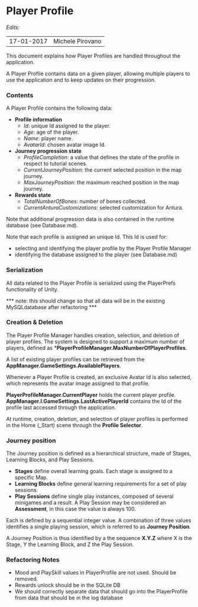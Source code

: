 Player Profile
===============

*Edits:*

<table>
  <tr>
    <td>17-01-2017</td>
    <td>Michele Pirovano</td>
  </tr>
</table>

This document explains how Player Profiles are handled throughout the application.

A Player Profile contains data on a given player, allowing multiple players to use the application
 and to keep updates on their progression.
 
### Contents

A Player Profile contains the following data:
 * **Profile information**
	* *Id*: unique Id assigned to the player.
	* *Age*: age of the player.
	* *Name*: player name.
	* *AvatarId*: chosen avatar image Id.
 * **Journey progression state**
	* *ProfileCompletion*: a value that defines the state of the profile in respect to tutorial scenes.
	* *CurrentJourneyPosition*: the current selected position in the map journey.
	* *MaxJourneyPosition*: the maximum reached position in the map journey.
 * **Rewards state**
	* *TotalNumberOfBones*: number of bones collected.
	* *CurrentAnturaCustomizations*: selected customization for Antura.

Note that additional progression data is also contained in the runtime database (see Database.md).

Note that each profile is assigned an unique Id. 
This Id is used for:
 * selecting and identifying the player profile by the Player Profile Manager
 * identifying the database assigned to the player (see Database.md)

 
### Serialization

All data related to the Player Profile is serialized using the PlayerPrefs functionality of Unity.

*** note: this should change so that all data will be in the existing MySQLdatabase after refactoring ***

### Creation & Deletion

The Player Profile Manager handles creation, selection, and deletion of player profiles.
The system is designed to support a maximum number of players, defined as ***PlayerProfileManager.MaxNumberOfPlayerProfiles**.

A list of existing player profiles can be retrieved from the **AppManager.GameSettings.AvailablePlayers**.

Whenever a Player Profile is created, an exclusive Avatar Id is also selected,
  which represents the avatar image assigned to that profile.
  
**PlayerProfileManager.CurrentPlayer** holds the current player profile.
**AppManager.I.GameSettings.LastActivePlayerId** contains the Id of the profile last accessed through the application.

At runtime, creation, deletion, and selection of player profiles is performed in the Home (_Start) scene 
 through the **Profile Selector**.

 
### Journey position

The Journey position is defined as a hierarchical structure, made of Stages, Learning Blocks, and Play Sessions.

 * **Stages** define overall learning goals. Each stage is assigned to a specific Map.
 * **Learning Blocks** define general learning requirements for a set of play sessions.
 * **Play Sessions** define single play instances, composed of several minigames and a result. 
  A Play Session may be considered an **Assessment**, in this case the value is always 100.
 
Each is defined by a sequential integer value.
A combination of three values identifies a single playing session, which is referred to as **Journey Position**.

A Journey Position is thus identified by a the sequence **X.Y.Z** where X is the Stage,
  Y the Learning Block, and Z the Play Session.

### Refactoring Notes
 * Mood and PlaySkill values in PlayerProfile are not used. Should be removed.
 * Rewards unlock should be in the SQLite DB
 * We should correctly separate data that should go into the PlayerProfile from data that should be in the log database
 